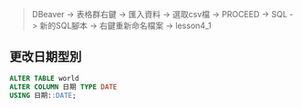 > DBeaver -> 表格群右鍵 -> 匯入資料 -> 選取csv檔 -> PROCEED -> SQL -> 新的SQL腳本 -> 右鍵重新命名檔案 -> lesson4_1

## 更改日期型別
```SQL
ALTER TABLE world
ALTER COLUMN 日期 TYPE DATE
USING 日期::DATE;
```